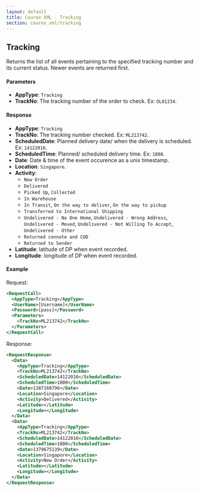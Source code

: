 ```yaml
---
layout: default
title: Courex XML - Tracking
section: courex_xml/tracking
---
```


## Tracking

Returns the list of all events pertaining to the specified tracking number and its current status. Newer events are returned first.

#### Parameters
- **AppType**: ```Tracking```
- **TrackNo**: The tracking number of the order to check. Ex: ```OL01234```.

#### Response
- **AppType**: ```Tracking```
- **TrackNo**: The tracking number checked. Ex: ```ML213742```.
- **ScheduledDate**: Planned delivery date/ when the delivery is scheduled. Ex: ```14122016```.
- **ScheduledTime**: Planned/ scheduled delivery time. Ex: ```1800```.
- **Date**: Date & time of the event occurence as a unix timestamp.
- **Location**: ```Singapore```.
- **Activity**:
  - ```New Order```
  - ```Delivered```
  - ```Picked Up```, ```Collected```
  - ```In Warehouse```
  - ```In Transit```, ```On the way to deliver```, ```On the way to pickup```
  - ```Transferred to International Shipping```
  - ```Undelivered - No One Home```, ```Undelivered - Wrong Address```, ```Undelivered - Moved```, ```Undelivered - Not Willing To Accept```, ```Undelivered - Other```
  - ```Returned connote and COD```
  - ```Returned to Sender```
- **Latitude**: latitude of DP when event recorded.
- **Longitude**: longitude of DP when event recorded.

#### Example

Request:

```xml
<RequestCall>
  <AppType>Tracking</AppType>
  <UserName>[Username]</UserName>
  <Password>[pass]</Password>
  <Parameters>
	<TrackNo>ML213742</TrackNo>
  </Parameters>
</RequestCall>
```

Response:

```xml
<RequestResponse>
  <Data>
   	<AppType>Tracking</AppType>
   	<TrackNo>ML213742</TrackNo>
   	<ScheduledDate>14122016</ScheduledDate>
   	<ScheduledTime>1800</ScheduledTime>
   	<Date>1387160796</Date>
   	<Location>Singapore</Location>
   	<Activity>Delivered</Activity>
   	<Latitude></Latitude>
   	<Longitude></Longitude>
  </Data>
  <Data>
   	<AppType>Tracking</AppType>
   	<TrackNo>ML213742</TrackNo>
   	<ScheduledDate>14122016</ScheduledDate>
   	<ScheduledTime>1800</ScheduledTime>
   	<Date>1379675139</Date>
   	<Location>Singapore</Location>
   	<Activity>New Order</Activity>
   	<Latitude></Latitude>
   	<Longitude></Longitude>
  </Data>
</RequestResponse>
```
